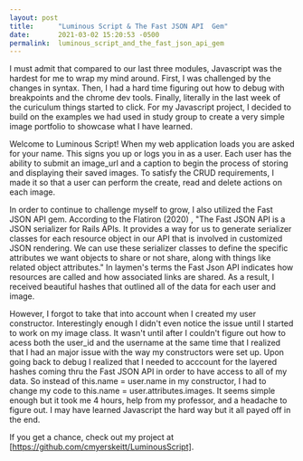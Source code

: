 ```yaml
---
layout: post
title:      "Luminous Script & The Fast JSON API  Gem"
date:       2021-03-02 15:20:53 -0500
permalink:  luminous_script_and_the_fast_json_api_gem
---
```



I must admit that compared to our last three modules, Javascript was the hardest for me to wrap my mind around. First, I was challenged by the changes in syntax. Then, I had a hard time figuring out how to debug with breakpoints and the chrome dev tools. Finally, literally in the last week of the curiculum things started to click. For my Javascript project, I decided to build on the examples we had used in study group to create a very simple image portfolio to showcase what I have learned. 

Welcome to Luminous Script! When my web application loads you are asked for your name. This signs you up or logs you in as a user. Each user has the ability to submit an image_url and a caption to begin the process of storing and displaying their saved images. To satisfy the CRUD requirements, I made it so that a user can perform the create, read and delete actions on each image.

In order to continue to challenge myself to grow, I also utilized the Fast JSON API gem. According to the Flatiron (2020) , "The Fast JSON API is a JSON serializer for Rails APIs. It provides a way for us to generate serializer classes for each resource object in our API that is involved in customized JSON rendering. We can use these serializer classes to define the specific attributes we want objects to share or not share, along with things like related object attributes." In laymen's terms the Fast Json API indicates how resources are called and how associated links are shared. As a result, I received beautiful hashes that outlined all of the data for each user and image. 

However, I forgot to take that into account when I created my user constructor. Interestingly enough I didn't even notice the issue until I started to work on my image class. It wasn't until after I couldn't figure out how to acess both the user_id and the username at the same time that I realized that I had an major issue with the way my constructors were set up. Upon going back to debug I realized that I needed to acccount for the layered hashes coming thru the Fast JSON API in order to have access to all of my data. So instead of this.name = user.name in my constructor, I had to change my code to this.name = user.attributes.images. It seems simple enough but it took me 4 hours, help from my professor, and a headache to figure out. I may have learned Javascript the hard way but it all payed off in the end. 

If you get a chance, check out my project at  [https://github.com/cmyerskeitt/LuminousScript].




